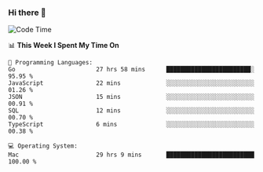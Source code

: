 ### Hi there 👋

<!--
**CrazyCollin/crazycollin** is a ✨ _special_ ✨ repository because its `README.md` (this file) appears on your GitHub profile.

Here are some ideas to get you started:

- 🔭 I’m currently working on ...
- 🌱 I’m currently learning ...
- 👯 I’m looking to collaborate on ...
- 🤔 I’m looking for help with ...
- 💬 Ask me about ...
- 📫 How to reach me: ...
- 😄 Pronouns: ...
- ⚡ Fun fact: ...
-->

<!--START_SECTION:waka-->
![Code Time](http://img.shields.io/badge/Code%20Time-2%2C595%20hrs%2034%20mins-blue)

📊 **This Week I Spent My Time On** 

```text
💬 Programming Languages: 
Go                       27 hrs 58 mins      ████████████████████████░   95.95 % 
JavaScript               22 mins             ░░░░░░░░░░░░░░░░░░░░░░░░░   01.26 % 
JSON                     15 mins             ░░░░░░░░░░░░░░░░░░░░░░░░░   00.91 % 
SQL                      12 mins             ░░░░░░░░░░░░░░░░░░░░░░░░░   00.70 % 
TypeScript               6 mins              ░░░░░░░░░░░░░░░░░░░░░░░░░   00.38 % 

💻 Operating System: 
Mac                      29 hrs 9 mins       █████████████████████████   100.00 % 
```


<!--END_SECTION:waka-->
